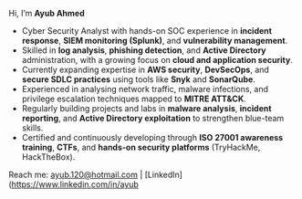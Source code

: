 Hi, I’m **Ayub Ahmed**

- Cyber Security Analyst with hands-on SOC experience in **incident response**, **SIEM monitoring (Splunk)**, and **vulnerability management**.  
- Skilled in **log analysis**, **phishing detection**, and **Active Directory** administration, with a growing focus on **cloud and application security**.  
- Currently expanding expertise in **AWS security**, **DevSecOps**, and **secure SDLC practices** using tools like **Snyk** and **SonarQube**.  
- Experienced in analysing network traffic, malware infections, and privilege escalation techniques mapped to **MITRE ATT&CK**.  
- Regularly building projects and labs in **malware analysis**, **incident reporting**, and **Active Directory exploitation** to strengthen blue-team skills.  
- Certified and continuously developing through **ISO 27001 awareness training**, **CTFs**, and **hands-on security platforms** (TryHackMe, HackTheBox).  

Reach me: [ayub.120@hotmail.com](mailto:ayub.120@hotmail.com) | [LinkedIn](https://www.linkedin.com/in/ayub
